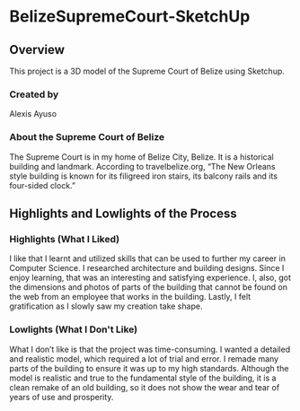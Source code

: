 # BelizeSupremeCourt-SketchUp

## Overview

This project is a 3D model of the Supreme Court of Belize using Sketchup. 

### Created by
Alexis Ayuso

### About the Supreme Court of Belize

The Supreme Court is in my home of Belize City, Belize. It is a historical building and landmark. According to travelbelize.org, “The New Orleans style building is known for its filigreed iron stairs, its balcony rails and its four-sided clock.” 

## Highlights and Lowlights of the Process
### Highlights (What I Liked)
I like that I learnt and utilized skills that can be used to further my career in Computer Science. I researched architecture and building designs. Since I enjoy learning, that was an interesting and satisfying experience. I, also, got the dimensions and photos of parts of the building that cannot be found on the web from an employee that works in the building.  Lastly, I felt gratification as I slowly saw my creation take shape.

### Lowlights (What I Don't Like)
What I don’t like is that the project was time-consuming. I wanted a detailed and realistic model, which required a lot of trial and error.  I remade many parts of the building to ensure it was up to my high standards. Although the model is realistic and true to the fundamental style of the building, it is a clean remake of an old building, so it does not show the wear and tear of years of use and prosperity.
